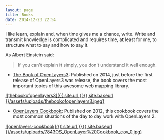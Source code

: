 ```yaml
---
layout: page
title: Books
date: 2014-12-23 22:54
---
```


I like learn, explain and, when time gives me a chance, write. Write and transmit knowledge is complicated and requires time, at least for me, to structure what to say and how to say it.

As Albert Einstein said:

> If you can't explain it simply, you don't understand it well enough.

* [The Book of OpenLayers3](thebookofopenlayers3.html): Published on 2014, just before the first release of OpenLayers3 was release, the book covers the most important topics of this awesome web mapping library.

[![thebookofopenlayers3]({{ site.url }}{{ site.baseurl }}/assets/uploads/thebookofopenlayers3.jpeg)](thebookofopenlayers3.html)

* [OpenLayers Cookbook](openlayers-cookbook.html): Published on 2012, this cookbook covers the most common situations of the day to day work with OpenLayers 2.

[![openlayers-cookbook]({{ site.url }}{{ site.baseurl }}/assets/uploads/7843OS_OpenLayer%20Cookbook_cov_0.jpg)](openlayers-cookbook.html)
